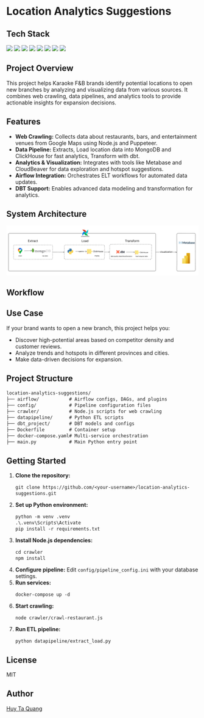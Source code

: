 # Location Analytics Suggestions

## Tech Stack

<p>
   <img src="https://img.shields.io/badge/Node.js-339933?logo=node.js&logoColor=white" />
   <img src="https://img.shields.io/badge/Python-3776AB?logo=python&logoColor=white" />
   <img src="https://img.shields.io/badge/MongoDB-47A248?logo=mongodb&logoColor=white" />
   <img src="https://img.shields.io/badge/ClickHouse-FFDD00?logo=clickhouse&logoColor=black" />
   <img src="https://img.shields.io/badge/Apache%20Airflow-017CEE?logo=apache-airflow&logoColor=white" />
   <img src="https://img.shields.io/badge/dbt-FF694B?logo=dbt&logoColor=white" />
   <img src="https://img.shields.io/badge/Metabase-509EE3?logo=metabase&logoColor=white" />
   <img src="https://img.shields.io/badge/Docker-2496ED?logo=docker&logoColor=white" />
</p>

## Project Overview

This project helps Karaoke F&B brands identify potential locations to open new branches by analyzing and visualizing data from various sources. It combines web crawling, data pipelines, and analytics tools to provide actionable insights for expansion decisions.

## Features
- **Web Crawling:** Collects data about restaurants, bars, and entertainment venues from Google Maps using Node.js and Puppeteer.
- **Data Pipeline:** Extracts, Load location data into MongoDB and ClickHouse for fast analytics, Transform with dbt.
- **Analytics & Visualization:** Integrates with tools like Metabase and CloudBeaver for data exploration and hotspot suggestions.
- **Airflow Integration:** Orchestrates ELT workflows for automated data updates.
- **DBT Support:** Enables advanced data modeling and transformation for analytics.


## System Architecture

![System Architecture](./System-architecture.jpeg)

## Workflow

## Use Case
If your brand wants to open a new branch, this project helps you:
- Discover high-potential areas based on competitor density and customer reviews.
- Analyze trends and hotspots in different provinces and cities.
- Make data-driven decisions for expansion.

## Project Structure
```
location-analytics-suggestions/
├── airflow/           # Airflow configs, DAGs, and plugins
├── config/            # Pipeline configuration files
├── crawler/           # Node.js scripts for web crawling
├── datapipeline/      # Python ETL scripts
├── dbt_project/       # DBT models and configs
├── Dockerfile         # Container setup
├── docker-compose.yaml# Multi-service orchestration
├── main.py            # Main Python entry point
```

## Getting Started
1. **Clone the repository:**
   ```
   git clone https://github.com/<your-username>/location-analytics-suggestions.git
   ```
2. **Set up Python environment:**
   ```
   python -m venv .venv
   .\.venv\Scripts\Activate
   pip install -r requirements.txt
   ```
3. **Install Node.js dependencies:**
   ```
   cd crawler
   npm install
   ```
4. **Configure pipeline:**
   Edit `config/pipeline_config.ini` with your database settings.
5. **Run services:**
   ```
   docker-compose up -d
   ```
6. **Start crawling:**
   ```
   node crawler/crawl-restaurant.js
   ```
7. **Run ETL pipeline:**
   ```
   python datapipeline/extract_load.py
   ```

## License
MIT

## Author
[Huy Ta Quang](https://github.com/huyta1910)
